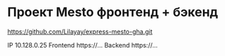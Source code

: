 # Проект Mesto фронтенд + бэкенд


https://github.com/Lilayay/express-mesto-gha.git

IP  10.128.0.25
Frontend  https://...
Backend  https://...